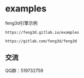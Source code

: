 # examples

feng3d引擎示例

    https://feng3d.gitlab.io/examples
    
    https://gitlab.com/feng3d/feng3d

## 交流
QQ群：519732759
